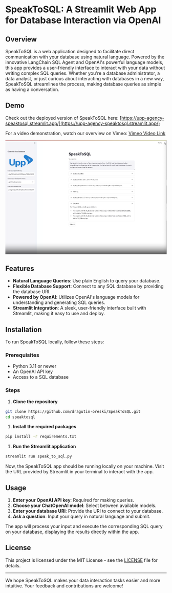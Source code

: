 # SpeakToSQL: A Streamlit Web App for Database Interaction via OpenAI

## Overview

SpeakToSQL is a web application designed to facilitate direct communication with your database using natural language. Powered by the innovative LangChain SQL Agent and OpenAI's powerful language models, this app provides a user-friendly interface to interact with your data without writing complex SQL queries. Whether you're a database administrator, a data analyst, or just curious about interacting with databases in a new way, SpeakToSQL streamlines the process, making database queries as simple as having a conversation.

## Demo

Check out the deployed version of SpeakToSQL here: [https://upp-agency-speaktosql.streamlit.app/](https://upp-agency-speaktosql.streamlit.app/)

For a video demonstration, watch our overview on Vimeo: [Vimeo Video Link](https://vimeo.com/928296069)

![SpeakToSQL Demo](speak_to_sql.png)

## Features

- **Natural Language Queries**: Use plain English to query your database.
- **Flexible Database Support**: Connect to any SQL database by providing the database URI.
- **Powered by OpenAI**: Utilizes OpenAI's language models for understanding and generating SQL queries.
- **Streamlit Integration**: A sleek, user-friendly interface built with Streamlit, making it easy to use and deploy.

## Installation

To run SpeakToSQL locally, follow these steps:

### Prerequisites

- Python 3.11 or newer
- An OpenAI API key
- Access to a SQL database

### Steps

1. **Clone the repository**
```bash   
git clone https://github.com/dragutin-oreski/SpeakToSQL.git
cd speaktosql
```

1. **Install the required packages**
```bash
pip install -r requirements.txt
```

1. **Run the Streamlit application**
```bash
streamlit run speak_to_sql.py
```

Now, the SpeakToSQL app should be running locally on your machine. Visit the URL provided by Streamlit in your terminal to interact with the app.

## Usage

1. **Enter your OpenAI API key**: Required for making queries.
2. **Choose your ChatOpenAI model**: Select between available models.
3. **Enter your database URI**: Provide the URI to connect to your database.
4. **Ask a question**: Input your query in natural language and submit.

The app will process your input and execute the corresponding SQL query on your database, displaying the results directly within the app.

## License

This project is licensed under the MIT License - see the [LICENSE](LICENSE) file for details.

---

We hope SpeakToSQL makes your data interaction tasks easier and more intuitive. Your feedback and contributions are welcome!
